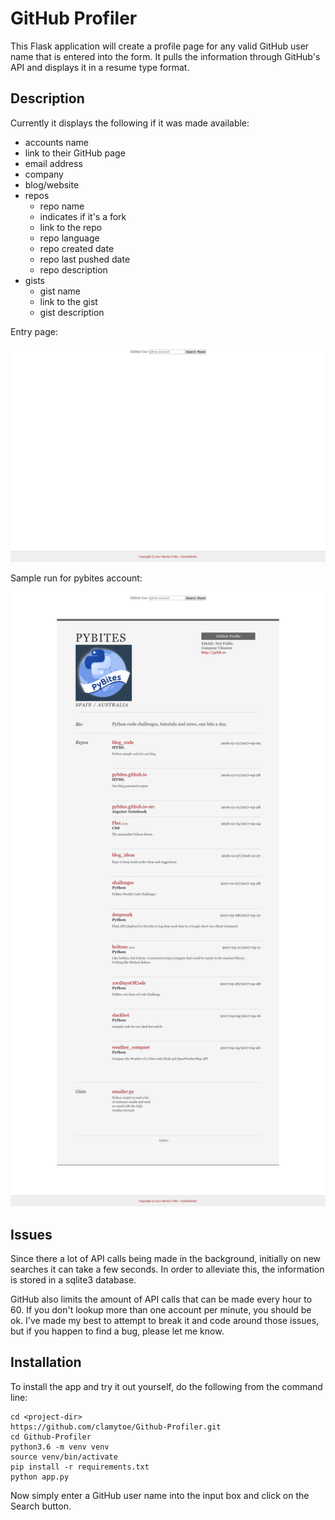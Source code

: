 # GitHub Profiler

This Flask application will create a profile page for any valid GitHub user name that is entered into the form. It pulls the information through GitHub's API and displays it in a resume type format.

## Description
Currently it displays the following if it was made available:

* accounts name
* link to their GitHub page
* email address
* company
* blog/website
* repos
    * repo name
    * indicates if it's a fork
    * link to the repo
    * repo language
    * repo created date
    * repo last pushed date
    * repo description
* gists
    * gist name
    * link to the gist
    * gist description

Entry page:

![form](img/form.png)

Sample run for pybites account:

![sample](img/sample.png)

## Issues
Since there a lot of API calls being made in the background, initially on new
searches it can take a few seconds. In order to alleviate this, the information
is stored in a sqlite3 database.

GitHub also limits the amount of API calls that can be made every hour to 60. If
you don't lookup more than one account per minute, you should be ok. I've made
my best to attempt to break it and code around those issues, but if you happen
to find a bug, please let me know.

## Installation
To install the app and try it out yourself, do the following from the command line:

    cd <project-dir>
    https://github.com/clamytoe/Github-Profiler.git
    cd Github-Profiler
    python3.6 -m venv venv
    source venv/bin/activate
    pip install -r requirements.txt
    python app.py

Now simply enter a GitHub user name into the input box and click on the Search button.
